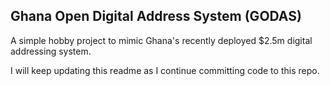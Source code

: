 ## Ghana Open Digital Address System (GODAS)

A simple hobby project to mimic Ghana's recently deployed $2.5m digital addressing system.

I will keep updating this readme as I continue committing code to this repo.